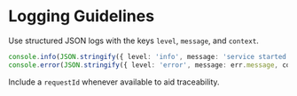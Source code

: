 # Logging Guidelines

Use structured JSON logs with the keys `level`, `message`, and `context`.

```ts
console.info(JSON.stringify({ level: 'info', message: 'service started', context: { requestId } }))
console.error(JSON.stringify({ level: 'error', message: err.message, context: { requestId } }))
```

Include a `requestId` whenever available to aid traceability.
